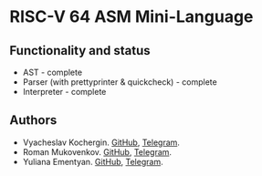 # RISC-V 64 ASM Mini-Language

## Functionality and status
* AST - complete
* Parser (with prettyprinter & quickcheck) - complete
* Interpreter - complete 

## Authors
* Vyacheslav Kochergin. [GitHub](https://github.com/VyacheslavIurevich), [Telegram](https://t.me/se4life).
* Roman Mukovenkov. [GitHub](https://github.com/Mukovenkov-Roman-Sergeyevich), [Telegram](https://t.me/RISCVEnjoyer).
* Yuliana Ementyan. [GitHub](https://github.com/lublu-pitsu), [Telegram](https://t.me/lublu_pitsy).
